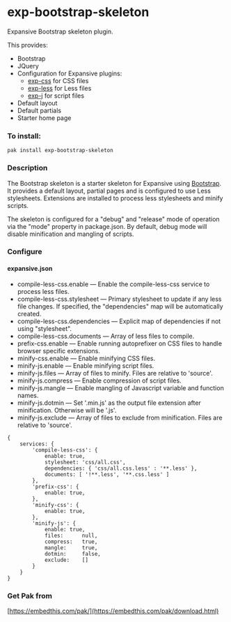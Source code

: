 exp-bootstrap-skeleton
===

Expansive Bootstrap skeleton plugin.

This provides:

 * Bootstrap
 * JQuery
 * Configuration for Expansive plugins:
    * [exp-css](https://github.com/embedthis/exp-css) for CSS files
    * [exp-less](https://github.com/embedthis/exp-less) for Less files
    * [exp-j](https://github.com/embedthis/exp-js) for script files
 * Default layout 
 * Default partials 
 * Starter home page

### To install:

    pak install exp-bootstrap-skeleton

### Description

The Bootstrap skeleton is a starter skeleton for Expansive using 
[Bootstrap](http://getbootstrap.com). It provides a default layout,
partial pages and is configured to use Less stylesheets. Extensions are installed
to process less stylesheets and minify scripts.

The skeleton is configured for a "debug" and "release" mode of operation via the
"mode" property in package.json. By default, debug mode will disable minification and
mangling of scripts.

### Configure

#### expansive.json

* compile-less-css.enable &mdash; Enable the compile-less-css service to process less files.
* compile-less-css.stylesheet &mdash; Primary stylesheet to update if any less file changes.
    If specified, the "dependencies" map will be automatically created. 
* compile-less-css.dependencies &mdash; Explicit map of dependencies if not using "stylesheet". 
* compile-less-css.documents &mdash; Array of less files to compile.
* prefix-css.enable &mdash; Enable running autoprefixer on CSS files to handle browser specific extensions.
* minify-css.enable &mdash; Enable minifying CSS files.
* minify-js.enable &mdash; Enable minifying script files.
* minify-js.files &mdash; Array of files to minify. Files are relative to 'source'.
* minify-js.compress &mdash; Enable compression of script files.
* minify-js.mangle &mdash; Enable mangling of Javascript variable and function names.
* minify-js.dotmin &mdash; Set '.min.js' as the output file extension after minification. Otherwise will be '.js'.
* minify-js.exclude &mdash; Array of files to exclude from minification. Files are relative to 'source'.

```
{
    services: {
        'compile-less-css': {
            enable: true,
            stylesheet: 'css/all.css',
            dependencies: { 'css/all.css.less' : '**.less' },
            documents: [ '!**.less', '**.css.less' ]
        },
        'prefix-css': {
            enable: true,
        },
        'minify-css': {
            enable: true,
        },
        'minify-js': {
            enable: true,
            files:      null,
            compress:   true,
            mangle:     true,
            dotmin:     false,
            exclude:    []
        }
    }
}
```
### Get Pak from

[https://embedthis.com/pak/](https://embedthis.com/pak/download.html)
